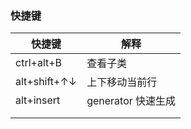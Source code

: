 ### 快捷键

| 快捷键       | 解释               |
| ------------ | ------------------ |
| ctrl+alt+B   | 查看子类           |
| alt+shift+↑↓ | 上下移动当前行     |
| alt+insert   | generator 快速生成 |
|              |                    |
|              |                    |
